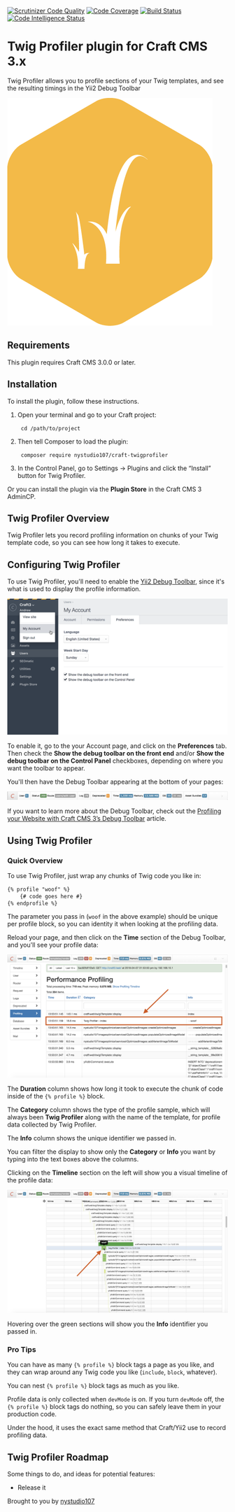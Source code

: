 [![Scrutinizer Code Quality](https://scrutinizer-ci.com/g/nystudio107/craft-twigprofiler/badges/quality-score.png?b=v1)](https://scrutinizer-ci.com/g/nystudio107/craft-twigprofiler/?branch=v1) [![Code Coverage](https://scrutinizer-ci.com/g/nystudio107/craft-twigprofiler/badges/coverage.png?b=v1)](https://scrutinizer-ci.com/g/nystudio107/craft-twigprofiler/?branch=v1) [![Build Status](https://scrutinizer-ci.com/g/nystudio107/craft-twigprofiler/badges/build.png?b=v1)](https://scrutinizer-ci.com/g/nystudio107/craft-twigprofiler/build-status/v1) [![Code Intelligence Status](https://scrutinizer-ci.com/g/nystudio107/craft-twigprofiler/badges/code-intelligence.svg?b=v1)](https://scrutinizer-ci.com/code-intelligence)

# Twig Profiler plugin for Craft CMS 3.x

Twig Profiler allows you to profile sections of your Twig templates, and see the resulting timings in the Yii2 Debug Toolbar

![Screenshot](resources/img/plugin-logo.png)

## Requirements

This plugin requires Craft CMS 3.0.0 or later.

## Installation

To install the plugin, follow these instructions.

1. Open your terminal and go to your Craft project:

        cd /path/to/project

2. Then tell Composer to load the plugin:

        composer require nystudio107/craft-twigprofiler

3. In the Control Panel, go to Settings → Plugins and click the “Install” button for Twig Profiler.

Or you can install the plugin via the **Plugin Store** in the Craft CMS 3 AdminCP.

## Twig Profiler Overview

Twig Profiler lets you record profiling information on chunks of your Twig template code, so you can see how long it takes to execute.

## Configuring Twig Profiler

To use Twig Profiler, you'll need to enable the [Yii2 Debug Toolbar](https://yii2-framework.readthedocs.io/en/stable/guide/tool-debugger/), since it's what is used to display the profile information.

![Screenshot](resources/screenshots/enable-debug-toolbar.png)

To enable it, go to the your Account page, and click on the **Preferences** tab. Then check the **Show the debug toolbar on the front end** and/or **Show the debug toolbar on the Control Panel** checkboxes, depending on where you want the toolbar to appear.

You'll then have the Debug Toolbar appearing at the bottom of your pages:

![Screenshot](resources/screenshots/debug-toolbar.png)

If you want to learn more about the Debug Toolbar, check out the [Profiling your Website with Craft CMS 3’s Debug Toolbar](https://nystudio107.com/blog/profiling-your-website-with-craft-cms-3s-debug-toolbar) article.

## Using Twig Profiler

### Quick Overview

To use Twig Profiler, just wrap any chunks of Twig code you like in:

```twig
{% profile "woof" %}
    {# code goes here #}
{% endprofile %}
```
The parameter you pass in (`woof` in the above example) should be unique per profile block, so you can identity it when looking at the profiling data.

Reload your page, and then click on the **Time** section of the Debug Toolbar, and you'll see your profile data:

![Screenshot](resources/screenshots/performance-profiling.png)

The **Duration** column shows how long it took to execute the chunk of code inside of the `{% profile %}` block.

The **Category** column shows the type of the profile sample, which will always been **Twig Profiler** along with the name of the template, for profile data collected by Twig Profiler.

The **Info** column shows the unique identifier we passed in.

You can filter the display to show only the **Category** or **Info** you want by typing into the text boxes above the columns.

Clicking on the **Timeline** section on the left will show you a visual timeline of the profile data:

![Screenshot](resources/screenshots/performance-timeline.png)

Hovering over the green sections will show you the **Info** identifier you passed in.

### Pro Tips

You can have as many `{% profile %}` block tags a page as you like, and they can wrap around any Twig code you like (`include`, `block`, whatever).

You can nest `{% profile %}` block tags as much as you like.

Profile data is only collected when `devMode` is on. If you turn `devMode` off, the `{% profile %}` block tags do nothing, so you can safely leave them in your production code.

Under the hood, it uses the exact same method that Craft/Yii2 use to record profiling data.

## Twig Profiler Roadmap

Some things to do, and ideas for potential features:

* Release it

Brought to you by [nystudio107](https://nystudio107.com/)
